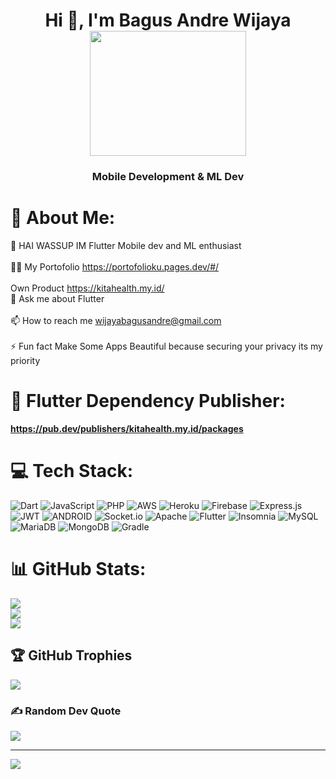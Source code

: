 <h1 align="center">Hi 👋, I'm Bagus Andre Wijaya 

  <img src="https://github.com/bagusandrewijaya/bagusandrewijaya/blob/main/toppng.com-report-abuse-png-kawaii-face-cat-494x380.png" width="250" height="200">
<h3 align="center"> <tr>Mobile Development & ML Dev </h3>
</h1>

# 💫 About Me:
🌱 HAI WASSUP IM Flutter Mobile dev and ML enthusiast<br><br>👨‍💻 My Portofolio https://portofolioku.pages.dev/#/<br><br>Own Product https://kitahealth.my.id/<br>💬 Ask me about Flutter<br><br>📫 How to reach me wijayabagusandre@gmail.com<br><br>⚡ Fun fact Make Some Apps Beautiful because securing your privacy its my priority 

# 💫 Flutter Dependency Publisher:
**https://pub.dev/publishers/kitahealth.my.id/packages**

# 💻 Tech Stack:
![Dart](https://img.shields.io/badge/dart-%230175C2.svg?style=plastic&logo=dart&logoColor=white) ![JavaScript](https://img.shields.io/badge/javascript-%23323330.svg?style=plastic&logo=javascript&logoColor=%23F7DF1E) ![PHP](https://img.shields.io/badge/php-%23777BB4.svg?style=plastic&logo=php&logoColor=white) ![AWS](https://img.shields.io/badge/AWS-%23FF9900.svg?style=plastic&logo=amazon-aws&logoColor=white) ![Heroku](https://img.shields.io/badge/Laravel-2e2e2e?logo=laravel) ![Firebase](https://img.shields.io/badge/firebase-%23039BE5.svg?style=plastic&logo=firebase) ![Express.js](https://img.shields.io/badge/express.js-%23404d59.svg?style=plastic&logo=express&logoColor=%2361DAFB) ![JWT](https://img.shields.io/badge/JWT-black?style=plastic&logo=JSON%20web%20tokens) ![ANDROID](https://img.shields.io/badge/android-%2320232a.svg?style=plastic&logo=android&logoColor=%a4c639) ![Socket.io](https://img.shields.io/badge/Socket.io-black?style=plastic&logo=socket.io&badgeColor=010101) ![Apache](https://img.shields.io/badge/apache-%23D42029.svg?style=plastic&logo=apache&logoColor=white) ![Flutter](https://img.shields.io/badge/Flutter-%2302569B.svg?style=plastic&logo=Flutter&logoColor=white) ![Insomnia](https://img.shields.io/badge/Insomnia-black?style=plastic&logo=insomnia&logoColor=5849BE) ![MySQL](https://img.shields.io/badge/mysql-%2300f.svg?style=plastic&logo=mysql&logoColor=white) ![MariaDB](https://img.shields.io/badge/MariaDB-003545?style=plastic&logo=mariadb&logoColor=white) ![MongoDB](https://img.shields.io/badge/MongoDB-%234ea94b.svg?style=plastic&logo=mongodb&logoColor=white)  ![Gradle](https://img.shields.io/badge/Gradle-02303A.svg?style=plastic&logo=Gradle&logoColor=white)

# 📊 GitHub Stats:
![](https://github-readme-stats.vercel.app/api?username=bagusandrewijaya&theme=blueberry&hide_border=false&include_all_commits=false&count_private=false)<br/>
![](https://github-readme-streak-stats.herokuapp.com/?user=bagusandrewijaya&theme=blueberry&hide_border=false)<br/>
![](https://github-readme-stats.vercel.app/api/top-langs/?username=bagusandrewijaya&theme=blueberry&hide_border=false&include_all_commits=false&count_private=false&layout=compact)


## 🏆 GitHub Trophies
![](https://github-profile-trophy.vercel.app/?username=bagusandrewijaya&theme=tokyonight&no-frame=false&no-bg=true&margin-w=4)

### ✍️ Random Dev Quote
![](https://quotes-github-readme.vercel.app/api?type=horizontal&theme=tokyonight)

---
[![](https://visitcount.itsvg.in/api?id=bagusandrewijaya&icon=7&color=0)](https://visitcount.itsvg.in)

<!-- Proudly created with GPRM ( https://gprm.itsvg.in ) -->
